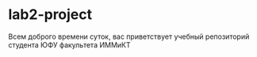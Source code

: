 # lab2-project
Всем доброго времени суток, вас приветствует учебный репозиторий студента ЮФУ факультета ИММиКТ
